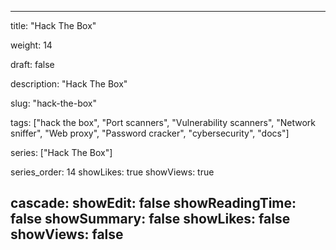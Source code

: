 ---

title: "Hack The Box"

weight: 14

draft: false

description: "Hack The Box"

slug: "hack-the-box"

tags: ["hack the box", "Port scanners", "Vulnerability scanners", "Network sniffer", "Web proxy", "Password cracker", "cybersecurity", "docs"]

series: ["Hack The Box"]

series_order: 14
showLikes: true
showViews: true

cascade:
  showEdit: false
  showReadingTime: false
  showSummary: false
  showLikes: false
  showViews: false
---